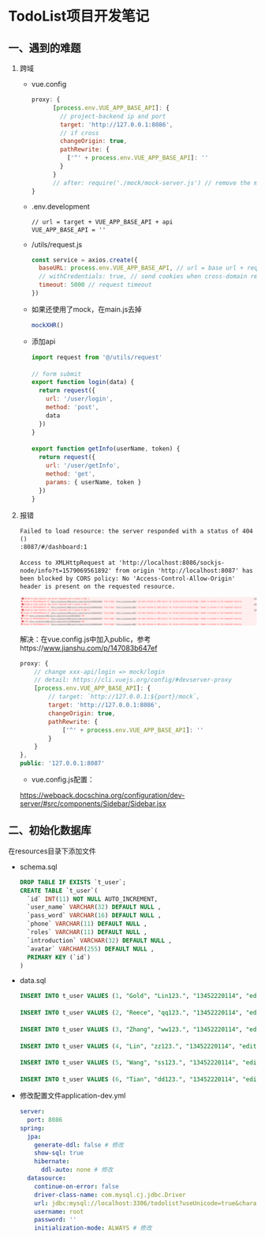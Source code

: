 # TodoList项目开发笔记

## 一、遇到的难题

1. 跨域

   * vue.config

     ```js
     proxy: {
           [process.env.VUE_APP_BASE_API]: {
             // project-backend ip and port
             target: 'http://127.0.0.1:8086',
             // if cross
             changeOrigin: true,
             pathRewrite: {
               ['^' + process.env.VUE_APP_BASE_API]: ''
             }
           }
           // after: require('./mock/mock-server.js') // remove the mock
     }
     ```

   * .env.development

     ```
     // url = target + VUE_APP_BASE_API + api
     VUE_APP_BASE_API = ''
     ```

   * /utils/request.js

     ```js
     const service = axios.create({
       baseURL: process.env.VUE_APP_BASE_API, // url = base url + request url
       // withCredentials: true, // send cookies when cross-domain requests
       timeout: 5000 // request timeout
     })
     ```

   * 如果还使用了mock，在main.js去掉

     ```js
     mockXHR()
     ```

   * 添加api

     ```js
     import request from '@/utils/request'
     
     // form submit
     export function login(data) {
       return request({
         url: '/user/login',
         method: 'post',
         data
       })
     }
     
     export function getInfo(userName, token) {
       return request({
         url: '/user/getInfo',
         method: 'get',
         params: { userName, token }
       })
     }
     ```

2. 报错

     ```
     Failed to load resource: the server responded with a status of 404 ()
     :8087/#/dashboard:1
     
     Access to XMLHttpRequest at 'http://localhost:8086/sockjs-node/info?t=1579069561892' from origin 'http://localhost:8087' has been blocked by CORS policy: No 'Access-Control-Allow-Origin' header is present on the requested resource.
     ```

     ![1579069595190](https://github.com/LinSiYue/Study-notes/blob/master/img/todolist%E5%BC%80%E5%8F%91%E7%AC%94%E8%AE%B0/sockjs%20error.png?raw=true)

     解决：在vue.config.js中加入public，参考https://www.jianshu.com/p/147083b647ef

     ```js
     proxy: {
         // change xxx-api/login => mock/login
         // detail: https://cli.vuejs.org/config/#devserver-proxy
         [process.env.VUE_APP_BASE_API]: {
             // target: `http://127.0.0.1:${port}/mock`,
             target: 'http://127.0.0.1:8086',
             changeOrigin: true,
             pathRewrite: {
                 ['^' + process.env.VUE_APP_BASE_API]: ''
             }
         }
     },
     public: '127.0.0.1:8087'
     ```

    * vue.config.js配置：

     https://webpack.docschina.org/configuration/dev-server/#src/components/Sidebar/Sidebar.jsx

## 二、初始化数据库

在resources目录下添加文件

* schema.sql

  ```sql
  DROP TABLE IF EXISTS `t_user`;
  CREATE TABLE `t_user`(
    `id` INT(11) NOT NULL AUTO_INCREMENT,
    `user_name` VARCHAR(32) DEFAULT NULL ,
    `pass_word` VARCHAR(16) DEFAULT NULL ,
    `phone` VARCHAR(11) DEFAULT NULL ,
    `roles` VARCHAR(11) DEFAULT NULL ,
    `introduction` VARCHAR(32) DEFAULT NULL ,
    `avatar` VARCHAR(255) DEFAULT NULL ,
    PRIMARY KEY (`id`)
  )
  ```

* data.sql

  ```sql
  INSERT INTO t_user VALUES (1, "Gold", "Lin123.", "13452220114", "editor", "I am an editor", "https://wpimg.wallstcn.com/f778738c-e4f8-4870-b634-56703b4acafe.gif")
  
  INSERT INTO t_user VALUES (2, "Reece", "qq123.", "13452220114", "editor", "I am an editor", "https://wpimg.wallstcn.com/f778738c-e4f8-4870-b634-56703b4acafe.gif")
  
  INSERT INTO t_user VALUES (3, "Zhang", "ww123.", "13452220114", "editor", "I am an editor", "https://wpimg.wallstcn.com/f778738c-e4f8-4870-b634-56703b4acafe.gif")
  
  INSERT INTO t_user VALUES (4, "Lin", "zz123.", "13452220114", "editor", "I am an editor", "https://wpimg.wallstcn.com/f778738c-e4f8-4870-b634-56703b4acafe.gif")
  
  INSERT INTO t_user VALUES (5, "Wang", "ss123.", "13452220114", "editor", "I am an editor", "https://wpimg.wallstcn.com/f778738c-e4f8-4870-b634-56703b4acafe.gif")
  
  INSERT INTO t_user VALUES (6, "Tian", "dd123.", "13452220114", "editor", "I am an editor", "https://wpimg.wallstcn.com/f778738c-e4f8-4870-b634-56703b4acafe.gif")
  ```

* 修改配置文件application-dev.yml

  ```yml
  server:
    port: 8086
  spring:
    jpa:
      generate-ddl: false # 修改
      show-sql: true
      hibernate:
        ddl-auto: none # 修改
    datasource:
      continue-on-error: false
      driver-class-name: com.mysql.cj.jdbc.Driver
      url: jdbc:mysql://localhost:3306/todolist?useUnicode=true&characterEncoding=UTF-8&useSSL=false&serverTimezone=Asia/Shanghai&zeroDateTimeBehavior=CONVERT_TO_NULL
      username: root
      password: ''
      initialization-mode: ALWAYS # 修改
  ```

  